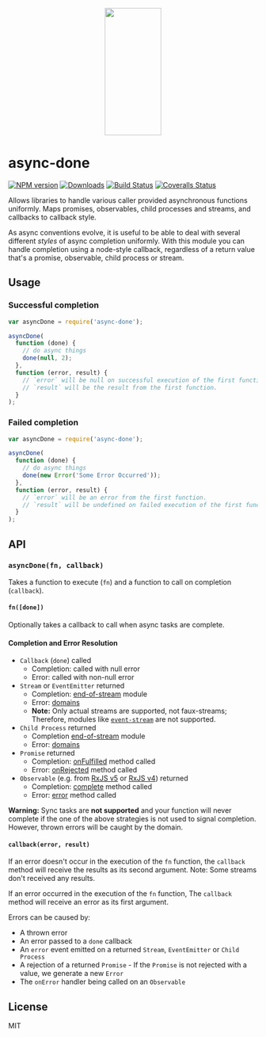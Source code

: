 <p align="center">
  <a href="http://gulpjs.com">
    <img height="257" width="114" src="https://raw.githubusercontent.com/gulpjs/artwork/master/gulp-2x.png">
  </a>
</p>

# async-done

[![NPM version][npm-image]][npm-url] [![Downloads][downloads-image]][npm-url] [![Build Status][ci-image]][ci-url] [![Coveralls Status][coveralls-image]][coveralls-url]

Allows libraries to handle various caller provided asynchronous functions uniformly. Maps promises, observables, child processes and streams, and callbacks to callback style.

As async conventions evolve, it is useful to be able to deal with several different _styles_ of async completion uniformly. With this module you can handle completion using a node-style callback, regardless of a return value that's a promise, observable, child process or stream.

## Usage

### Successful completion

```js
var asyncDone = require('async-done');

asyncDone(
  function (done) {
    // do async things
    done(null, 2);
  },
  function (error, result) {
    // `error` will be null on successful execution of the first function.
    // `result` will be the result from the first function.
  }
);
```

### Failed completion

```js
var asyncDone = require('async-done');

asyncDone(
  function (done) {
    // do async things
    done(new Error('Some Error Occurred'));
  },
  function (error, result) {
    // `error` will be an error from the first function.
    // `result` will be undefined on failed execution of the first function.
  }
);
```

## API

### `asyncDone(fn, callback)`

Takes a function to execute (`fn`) and a function to call on completion (`callback`).

#### `fn([done])`

Optionally takes a callback to call when async tasks are complete.

#### Completion and Error Resolution

- `Callback` (`done`) called
  - Completion: called with null error
  - Error: called with non-null error
- `Stream` or `EventEmitter` returned
  - Completion: [end-of-stream][end-of-stream] module
  - Error: [domains][domains]
  - **Note:** Only actual streams are supported, not faux-streams; Therefore, modules like [`event-stream`][event-stream] are not supported.
- `Child Process` returned
  - Completion [end-of-stream][end-of-stream] module
  - Error: [domains][domains]
- `Promise` returned
  - Completion: [onFulfilled][promise-onfulfilled] method called
  - Error: [onRejected][promise-onrejected] method called
- `Observable` (e.g. from [RxJS v5][rxjs5-observable] or [RxJS v4][rxjs4-observable]) returned
  - Completion: [complete][rxjs5-observer-complete] method called
  - Error: [error][rxjs5-observer-error] method called

**Warning:** Sync tasks are **not supported** and your function will never complete if the one of the above strategies is not used to signal completion. However, thrown errors will be caught by the domain.

#### `callback(error, result)`

If an error doesn't occur in the execution of the `fn` function, the `callback` method will receive the results as its second argument. Note: Some streams don't received any results.

If an error occurred in the execution of the `fn` function, The `callback` method will receive an error as its first argument.

Errors can be caused by:

- A thrown error
- An error passed to a `done` callback
- An `error` event emitted on a returned `Stream`, `EventEmitter` or `Child Process`
- A rejection of a returned `Promise` - If the `Promise` is not rejected with a value, we generate a new `Error`
- The `onError` handler being called on an `Observable`

## License

MIT

<!-- prettier-ignore-start -->
[downloads-image]: https://img.shields.io/npm/dm/async-done.svg?style=flat-square
[npm-url]: https://www.npmjs.com/package/async-done
[npm-image]: https://img.shields.io/npm/v/async-done.svg?style=flat-square

[ci-url]: https://github.com/gulpjs/async-done/actions?query=workflow:dev
[ci-image]: https://img.shields.io/github/actions/workflow/status/gulpjs/async-done/dev.yml?branch=master&style=flat-square

[coveralls-url]: https://coveralls.io/r/gulpjs/async-done
[coveralls-image]: https://img.shields.io/coveralls/gulpjs/async-done/master.svg?style=flat-square
<!-- prettier-ignore-end -->

<!-- prettier-ignore-start -->
[end-of-stream]: https://www.npmjs.com/package/end-of-stream
[domains]: http://nodejs.org/api/domain.html
[event-stream]: https://github.com/dominictarr/event-stream
[promise-onfulfilled]: http://promisesaplus.com/#point-26
[promise-onrejected]: http://promisesaplus.com/#point-30
[rxjs4-observable]: https://github.com/Reactive-Extensions/RxJS/blob/master/doc/api/core/observable.md
[rxjs5-observable]: http://reactivex.io/rxjs/class/es6/Observable.js~Observable.html
[rxjs5-observer-complete]: http://reactivex.io/rxjs/class/es6/MiscJSDoc.js~ObserverDoc.html#instance-method-complete
[rxjs5-observer-error]: http://reactivex.io/rxjs/class/es6/MiscJSDoc.js~ObserverDoc.html#instance-method-error
<!-- prettier-ignore-end -->

